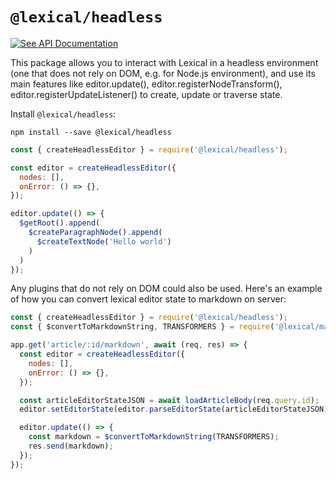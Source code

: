 # `@lexical/headless`

[![See API Documentation](https://lexical.dev/img/see-api-documentation.svg)](https://lexical.dev/docs/api/modules/lexical_headless)

This package allows you to interact with Lexical in a headless environment (one that does not rely on DOM, e.g. for Node.js environment), and use its
main features like editor.update(), editor.registerNodeTransform(), editor.registerUpdateListener()
to create, update or traverse state.

Install `@lexical/headless`:

```
npm install --save @lexical/headless
```

```js
const { createHeadlessEditor } = require('@lexical/headless');

const editor = createHeadlessEditor({
  nodes: [],
  onError: () => {},
});

editor.update(() => {
  $getRoot().append(
    $createParagraphNode().append(
      $createTextNode('Hello world')
    )
  )
});
```

Any plugins that do not rely on DOM could also be used. Here's an example of how
you can convert lexical editor state to markdown on server:
```js
const { createHeadlessEditor } = require('@lexical/headless');
const { $convertToMarkdownString, TRANSFORMERS } = require('@lexical/markdown');

app.get('article/:id/markdown', await (req, res) => {
  const editor = createHeadlessEditor({
    nodes: [],
    onError: () => {},
  });

  const articleEditorStateJSON = await loadArticleBody(req.query.id);
  editor.setEditorState(editor.parseEditorState(articleEditorStateJSON));

  editor.update(() => {
    const markdown = $convertToMarkdownString(TRANSFORMERS);
    res.send(markdown);
  });
});

```
